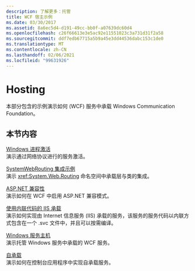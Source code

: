 ```yaml
---
description: 了解更多：托管
title: WCF 宿主示例
ms.date: 03/30/2017
ms.assetid: 8a6ec5d4-d191-49cc-bb0f-a07639dc60d4
ms.openlocfilehash: c26f66613e3e5ac92e11551023c3a731d31f2a58
ms.sourcegitcommit: ddf7edb67715a5b9a45e3dd44536dabc153c1de0
ms.translationtype: MT
ms.contentlocale: zh-CN
ms.lasthandoff: 02/06/2021
ms.locfileid: "99631926"
---
```

# <a name="hosting"></a>Hosting

本部分包含的示例演示如何 (WCF) 服务中承载 Windows Communication Foundation。  
  
## <a name="in-this-section"></a>本节内容  

 [Windows 进程激活](windows-process-activation.md)  
 演示通过网络协议进行的服务激活。  
  
 [SystemWebRouting 集成示例](systemwebrouting-integration-sample.md)  
 演示 <xref:System.Web.Routing> 命名空间中承载层与类的集成。  
  
 [ASP.NET 兼容性](aspnet-compatibility.md)  
 演示如何在 WCF 中启用 ASP.NET 兼容模式。  
  
 [使用内联代码的 IIS 承载](iis-hosting-using-inline-code.md)  
 演示如何实现由 Internet 信息服务 (IIS) 承载的服务，该服务的服务代码以内联方式包含在一个 .svc 文件中，并且可以按需编译。  
  
 [Windows 服务主机](windows-service-host.md)  
 演示托管 Windows 服务中承载的 WCF 服务。  
  
 [自承载](self-host.md)  
 演示如何在控制台应用程序中实现自承载服务。
